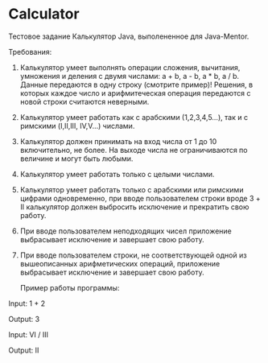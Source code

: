 # Calculator
Тестовое задание Калькулятор Java, выполененное для Java-Mentor.

   Требования:
1. Калькулятор умеет выполнять операции сложения, вычитания, умножения и деления
   с двумя числами: a + b, a - b, a * b, a / b.
   Данные передаются в одну строку (смотрите пример)! Решения, в которых каждое число
   и арифмитеческая операция передаются с новой строки считаются неверными.
2. Калькулятор умеет работать как с арабскими (1,2,3,4,5…), так и с римскими (I,II,III, IV,V…) числами.
3. Калькулятор должен принимать на вход числа от 1 до 10 включительно, не более.
   На выходе числа не ограничиваются по величине и могут быть любыми.
4. Калькулятор умеет работать только с целыми числами.
5. Калькулятор умеет работать только с арабскими или римскими цифрами одновременно,
   при вводе пользователем строки вроде 3 + II калькулятор должен выбросить исключение и прекратить свою работу.
6. При вводе пользователем неподходящих чисел приложение выбрасывает исключение и завершает свою работу.
7. При вводе пользователем строки, не соответствующей одной из вышеописанных арифметических операций,
   приложение выбрасывает исключение и завершает свою работу.
   
   Пример работы программы:
   
Input:
1 + 2

Output:
3

Input:
VI / III

Output:
II
